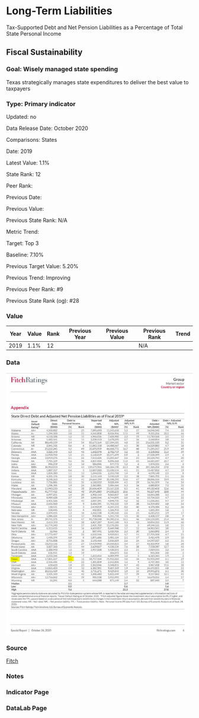 # Long-Term Liabilities

Tax-Supported Debt and Net Pension Liabilities as a Percentage of Total State Personal Income

## Fiscal Sustainability

### Goal: Wisely managed state spending

Texas strategically manages state expenditures to deliver the best value to taxpayers

### Type: Primary indicator

Updated: no

Data Release Date: October 2020

Comparisons: States

Date: 2019

Latest Value: 1.1% 

State Rank: 12

Peer Rank: 

Previous Date: 

Previous Value: 

Previous State Rank: N/A

Metric Trend: 

Target: Top 3

Baseline: 7.10%

Previous Target Value: 5.20%

Previous Trend: Improving

Previous Peer Rank: #9

Previous State Rank (og): #28

### Value

| Year |  Value      | Rank     | Previous Year   | Previous Value | Previous Rank | Trend | 
| ----------- | ----------- | ----------- | ----------- | ----------- | ----------- | -----------|
|   2019      |     1.1%    |      12     |             |             | N/A         |          | 

### Data

![tx](./tx_debt.PNG)

### Source

[Fitch](https://www.grsconsulting.com/2020/10/28/fitch-ratings-releases-2020-state-liability-report/)

### Notes


### Indicator Page



### DataLab Page



